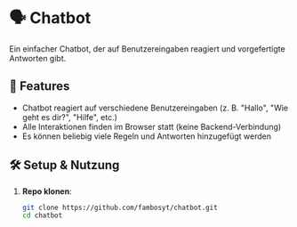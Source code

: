 # 🗣️ Chatbot

Ein einfacher Chatbot, der auf Benutzereingaben reagiert und vorgefertigte Antworten gibt. 

## 🚀 Features

- Chatbot reagiert auf verschiedene Benutzereingaben (z. B. "Hallo", "Wie geht es dir?", "Hilfe", etc.)
- Alle Interaktionen finden im Browser statt (keine Backend-Verbindung)
- Es können beliebig viele Regeln und Antworten hinzugefügt werden

## 🛠️ Setup & Nutzung

1. **Repo klonen**:
   ```bash
   git clone https://github.com/fambosyt/chatbot.git
   cd chatbot
